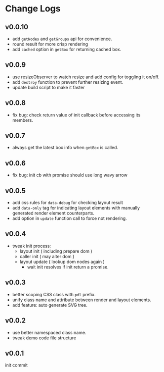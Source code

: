 # Change Logs

## v0.0.10

 - add `getNodes` and `getGroups` api for convenience.
 - round result for more crisp rendering
 - add `cached` option in `getBox` for returning cached box.


## v0.0.9

 - use resizeObserver to watch resize and add config for toggling it on/off.
 - add `destroy` function to prevent further resizing event.
 - update build script to make it faster


## v0.0.8

 - fix bug: check return value of init callback before accessing its members.


## v0.0.7

 - always get the latest box info when `getBox` is called.


## v0.0.6

 - fix bug: init cb with promise should use long wavy arrow 


## v0.0.5

 - add css rules for `data-debug` for checking layout result
 - add `data-only` tag for indicating layout elements with manually generated render element counterparts.
 - add option in `update` function call to force not rendering.


## v0.0.4

 - tweak init process:
   - layout init ( including prepare dom ) 
   - caller init ( may alter dom )
   - layout update ( lookup dom nodes again )
     - wait init resolves if init return a promise.


## v0.0.3

 - better scoping CSS class with `pdl` prefix. 
 - unify class name and attribute between render and layout elements.
 - add feature: auto generate SVG tree.


## v0.0.2

 - use better namespaced class name.
 - tweak demo code file structure


## v0.0.1

init commit
